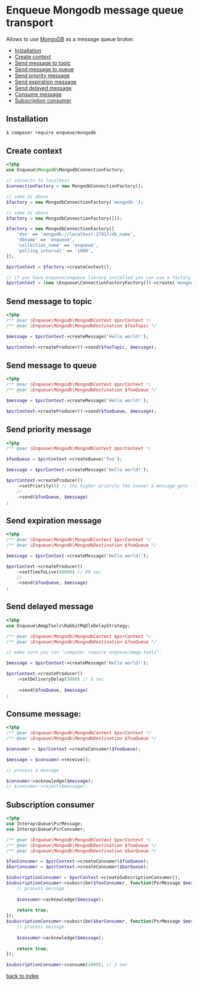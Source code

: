 # Enqueue Mongodb message queue transport

Allows to use [MongoDB](https://www.mongodb.com/) as a message queue broker. 

* [Installation](#installation)
* [Create context](#create-context)
* [Send message to topic](#send-message-to-topic)
* [Send message to queue](#send-message-to-queue)
* [Send priority message](#send-priority-message)
* [Send expiration message](#send-expiration-message)
* [Send delayed message](#send-delayed-message)
* [Consume message](#consume-message)
* [Subscription consumer](#subscription-consumer)

## Installation

```bash
$ composer require enqueue/mongodb
```

## Create context

```php
<?php
use Enqueue\Mongodb\MongodbConnectionFactory;

// connects to localhost
$connectionFactory = new MongodbConnectionFactory();

// same as above
$factory = new MongodbConnectionFactory('mongodb:');

// same as above
$factory = new MongodbConnectionFactory([]);

$factory = new MongodbConnectionFactory([
    'dsn' => 'mongodb://localhost:27017/db_name',
    'dbname' => 'enqueue',
    'collection_name' => 'enqueue',
    'polling_interval' => '1000',
]);

$psrContext = $factory->createContext();

// if you have enqueue/enqueue library installed you can use a factory to build context from DSN 
$psrContext = (new \Enqueue\ConnectionFactoryFactory())->create('mongodb:')->createContext();
```

## Send message to topic 

```php
<?php
/** @var \Enqueue\Mongodb\MongodbContext $psrContext */
/** @var \Enqueue\Mongodb\MongodbDestination $fooTopic */

$message = $psrContext->createMessage('Hello world!');

$psrContext->createProducer()->send($fooTopic, $message);
```

## Send message to queue 

```php
<?php
/** @var \Enqueue\Mongodb\MongodbContext $psrContext */
/** @var \Enqueue\Mongodb\MongodbDestination $fooQueue */

$message = $psrContext->createMessage('Hello world!');

$psrContext->createProducer()->send($fooQueue, $message);
```

## Send priority message

```php
<?php
/** @var \Enqueue\Mongodb\MongodbContext $psrContext */

$fooQueue = $psrContext->createQueue('foo');

$message = $psrContext->createMessage('Hello world!');

$psrContext->createProducer()
    ->setPriority(5) // the higher priority the sooner a message gets to a consumer
    //    
    ->send($fooQueue, $message)
;
```

## Send expiration message

```php
<?php
/** @var \Enqueue\Mongodb\MongodbContext $psrContext */
/** @var \Enqueue\Mongodb\MongodbDestination $fooQueue */

$message = $psrContext->createMessage('Hello world!');

$psrContext->createProducer()
    ->setTimeToLive(60000) // 60 sec
    //    
    ->send($fooQueue, $message)
;
```

## Send delayed message

```php
<?php
use Enqueue\AmqpTools\RabbitMqDlxDelayStrategy;

/** @var \Enqueue\Mongodb\MongodbContext $psrContext */
/** @var \Enqueue\Mongodb\MongodbDestination $fooQueue */

// make sure you run "composer require enqueue/amqp-tools".

$message = $psrContext->createMessage('Hello world!');

$psrContext->createProducer()
    ->setDeliveryDelay(5000) // 5 sec
    
    ->send($fooQueue, $message)
;
````   

## Consume message:

```php
<?php
/** @var \Enqueue\Mongodb\MongodbContext $psrContext */
/** @var \Enqueue\Mongodb\MongodbDestination $fooQueue */

$consumer = $psrContext->createConsumer($fooQueue);

$message = $consumer->receive();

// process a message

$consumer->acknowledge($message);
// $consumer->reject($message);
```

## Subscription consumer

```php
<?php
use Interop\Queue\PsrMessage;
use Interop\Queue\PsrConsumer;

/** @var \Enqueue\Mongodb\MongodbContext $psrContext */
/** @var \Enqueue\Mongodb\MongodbDestination $fooQueue */
/** @var \Enqueue\Mongodb\MongodbDestination $barQueue */

$fooConsumer = $psrContext->createConsumer($fooQueue);
$barConsumer = $psrContext->createConsumer($barQueue);

$subscriptionConsumer = $psrContext->createSubscriptionConsumer();
$subscriptionConsumer->subscribe($fooConsumer, function(PsrMessage $message, PsrConsumer $consumer) {
    // process message
    
    $consumer->acknowledge($message);
    
    return true;
});
$subscriptionConsumer->subscribe($barConsumer, function(PsrMessage $message, PsrConsumer $consumer) {
    // process message
    
    $consumer->acknowledge($message);
    
    return true;
});

$subscriptionConsumer->consume(2000); // 2 sec
```

[back to index](../index.md)
